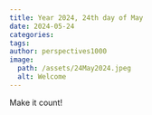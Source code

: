```yaml
---
title: Year 2024, 24th day of May
date: 2024-05-24
categories:
tags:
author: perspectives1000
image:
  path: /assets/24May2024.jpeg
  alt: Welcome
---
```



Make it count!
